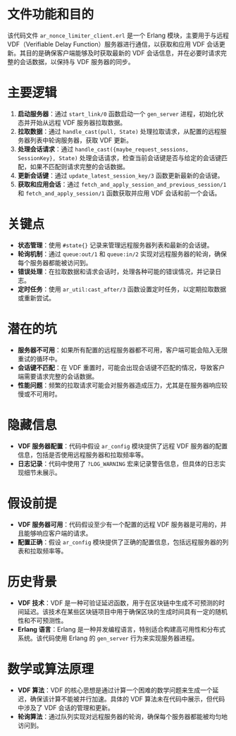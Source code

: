 # 文件功能和目的
该代码文件 `ar_nonce_limiter_client.erl` 是一个 Erlang 模块，主要用于与远程 VDF（Verifiable Delay Function）服务器进行通信，以获取和应用 VDF 会话更新。其目的是确保客户端能够及时获取最新的 VDF 会话信息，并在必要时请求完整的会话数据，以保持与 VDF 服务器的同步。

# 主要逻辑
1. **启动服务器**：通过 `start_link/0` 函数启动一个 `gen_server` 进程，初始化状态并开始从远程 VDF 服务器拉取数据。
2. **拉取数据**：通过 `handle_cast(pull, State)` 处理拉取请求，从配置的远程服务器列表中轮询服务器，获取 VDF 更新。
3. **处理会话请求**：通过 `handle_cast({maybe_request_sessions, SessionKey}, State)` 处理会话请求，检查当前会话键是否与给定的会话键匹配，如果不匹配则请求完整的会话数据。
4. **更新会话键**：通过 `update_latest_session_key/3` 函数更新最新的会话键。
5. **获取和应用会话**：通过 `fetch_and_apply_session_and_previous_session/1` 和 `fetch_and_apply_session/1` 函数获取并应用 VDF 会话和前一个会话。

# 关键点
- **状态管理**：使用 `#state{}` 记录来管理远程服务器列表和最新的会话键。
- **轮询机制**：通过 `queue:out/1` 和 `queue:in/2` 实现对远程服务器的轮询，确保每个服务器都能被访问到。
- **错误处理**：在拉取数据和请求会话时，处理各种可能的错误情况，并记录日志。
- **定时任务**：使用 `ar_util:cast_after/3` 函数设置定时任务，以定期拉取数据或重新尝试。

# 潜在的坑
- **服务器不可用**：如果所有配置的远程服务器都不可用，客户端可能会陷入无限重试的循环中。
- **会话键不匹配**：在 VDF 重置时，可能会出现会话键不匹配的情况，导致客户端需要请求完整的会话数据。
- **性能问题**：频繁的拉取请求可能会对服务器造成压力，尤其是在服务器响应较慢或不可用时。

# 隐藏信息
- **VDF 服务器配置**：代码中假设 `ar_config` 模块提供了远程 VDF 服务器的配置信息，包括是否使用远程服务器和拉取频率等。
- **日志记录**：代码中使用了 `?LOG_WARNING` 宏来记录警告信息，但具体的日志实现细节未展示。

# 假设前提
- **VDF 服务器可用**：代码假设至少有一个配置的远程 VDF 服务器是可用的，并且能够响应客户端的请求。
- **配置正确**：假设 `ar_config` 模块提供了正确的配置信息，包括远程服务器的列表和拉取频率等。

# 历史背景
- **VDF 技术**：VDF 是一种可验证延迟函数，用于在区块链中生成不可预测的时间延迟。该技术在某些区块链项目中用于确保区块的生成时间具有一定的随机性和不可预测性。
- **Erlang 语言**：Erlang 是一种并发编程语言，特别适合构建高可用性和分布式系统。该代码使用 Erlang 的 `gen_server` 行为来实现服务器进程。

# 数学或算法原理
- **VDF 算法**：VDF 的核心思想是通过计算一个困难的数学问题来生成一个延迟，确保该计算不能被并行加速。具体的 VDF 算法未在代码中展示，但代码中涉及了 VDF 会话的管理和更新。
- **轮询算法**：通过队列实现对远程服务器的轮询，确保每个服务器都能被均匀地访问到。